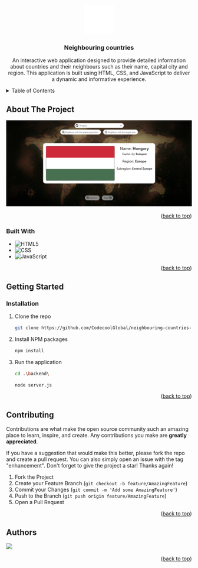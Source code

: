 <!-- PROJECT LOGO -->
<br />
<div align="center">
  <a href="https://github.com/CodecoolGlobal/neighbouring-countries-javascript-Daniel-343">
    <img src="frontend/icons/earth-line-white.svg" alt="Logo" width="80" height="80">
  </a>

  <h3 align="center">Neighbouring countries</h3>

  <p align="center">
    An interactive web application designed to provide detailed information about countries and their neighbours such as their name, capital city and region. This application is built using HTML, CSS, and JavaScript to deliver a dynamic and informative experience.
  </p>
</div>

<!-- TABLE OF CONTENTS -->
<details>
  <summary>Table of Contents</summary>
  <ol>
    <li>
      <a href="#about-the-project">About The Project</a>
      <ul>
        <li><a href="#built-with">Built With</a></li>
      </ul>
    </li>
    <li>
      <a href="#getting-started">Getting Started</a>
      <ul>
        <li><a href="#installation">Installation</a></li>
      </ul>
    </li>
    <li><a href="#contributing">Contributing</a></li>
    <li><a href="#authors">Authors</a></li>
  </ol>
</details>



<!-- ABOUT THE PROJECT -->
## About The Project

![Product Name Screen Shot][product-screenshot]

<p align="right">(<a href="#readme-top">back to top</a>)</p>



### Built With

* ![HTML5][HTML]
* ![CSS][CSS]
* ![JavaScript][JavaScript]

<p align="right">(<a href="#readme-top">back to top</a>)</p>



<!-- GETTING STARTED -->
## Getting Started

### Installation

1. Clone the repo
   ```sh
   git clone https://github.com/CodecoolGlobal/neighbouring-countries-javascript-Daniel-343.git
   ```
2. Install NPM packages
   ```sh
   npm install
   ```
3. Run the application
   ```sh
   cd .\backend\
   ```
   ```sh
   node server.js
   ```

<p align="right">(<a href="#readme-top">back to top</a>)</p>



<!-- CONTRIBUTING -->
## Contributing

Contributions are what make the open source community such an amazing place to learn, inspire, and create. Any contributions you make are **greatly appreciated**.

If you have a suggestion that would make this better, please fork the repo and create a pull request. You can also simply open an issue with the tag "enhancement".
Don't forget to give the project a star! Thanks again!

1. Fork the Project
2. Create your Feature Branch (`git checkout -b feature/AmazingFeature`)
3. Commit your Changes (`git commit -m 'Add some AmazingFeature'`)
4. Push to the Branch (`git push origin feature/AmazingFeature`)
5. Open a Pull Request

<p align="right">(<a href="#readme-top">back to top</a>)</p>



<!-- AUTHORS -->
## Authors

<a href="https://github.com/CodecoolGlobal/neighbouring-countries-javascript-Daniel-343/graphs/contributors">
 <img src="https://contrib.rocks/image?repo=CodecoolGlobal/neighbouring-countries-javascript-Daniel-343" />
</a>

<p align="right">(<a href="#readme-top">back to top</a>)</p>



<!-- MARKDOWN LINKS & IMAGES -->
<!-- https://www.markdownguide.org/basic-syntax/#reference-style-links -->
[product-screenshot]: frontend/icons/product-screenshot.png
[HTML]: https://img.shields.io/badge/HTML-000000?style=for-the-badge&logo=html5&logoColor=e34c26
[CSS]: https://img.shields.io/badge/CSS-000000?style=for-the-badge&logo=CSS3&logoColor=2965f1
[JavaScript]: https://img.shields.io/badge/JavaScript-000000?style=for-the-badge&logo=JavaScript&logoColor=f0db4f
